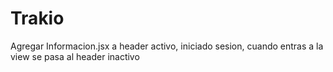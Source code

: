 # Trakio


Agregar Informacion.jsx a header activo, iniciado sesion, cuando entras a la view se pasa al header inactivo